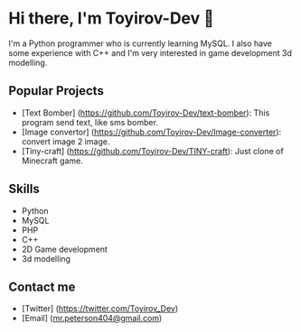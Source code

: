 # Hi there, I'm Toyirov-Dev 👋

I'm a Python programmer who is currently learning MySQL. I also have some experience with C++ and I'm very interested in game development 3d modelling.

## Popular Projects

- [Text Bomber] (https://github.com/Toyirov-Dev/text-bomber): This program send text, like sms bomber.
- [Image convertor] (https://github.com/Toyirov-Dev/Image-converter): convert image 2 image.
- [Tiny-craft] (https://github.com/Toyirov-Dev/TINY-craft): Just clone of Minecraft game.

## Skills

- Python 
- MySQL
- PHP
- C++
- 2D Game development
- 3d modelling

## Contact me

- [Twitter] (https://twitter.com/Toyirov_Dev)
- [Email] (mr.peterson404@gmail.com)
